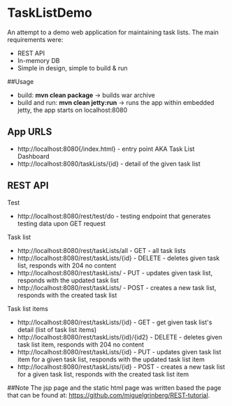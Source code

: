 # TaskListDemo

An attempt to a demo web application for maintaining task lists. The main requirements were:

* REST API
* In-memory DB
* Simple in design, simple to build & run

##Usage

* build: **mvn clean package**  -> builds war archive
* build and run: **mvn clean jetty:run**  -> runs the app within embedded jetty, the app starts on localhost:8080 

## App URLS 
* http://localhost:8080{/index.html} - entry point AKA Task List Dashboard
* http://localhost:8080/taskLists/{id} - detail of the given task list 
 
## REST API

Test 
* http://localhost:8080/rest/test/do - testing endpoint that generates testing data upon GET request

Task list
* http://localhost:8080/rest/taskLists/all - GET - all task lists
* http://localhost:8080/rest/taskLists/{id} - DELETE - deletes given task list, responds with 204 no content 
* http://localhost:8080/rest/taskLists/ - PUT - updates given task list, responds with the updated task list
* http://localhost:8080/rest/taskLists/ - POST - creates a new task list, responds with the created task list

Task list items
* http://localhost:8080/rest/taskLists/{id} - GET - get given task list's detail (list of task list items)
* http://localhost:8080/rest/taskLists/{id}/{id2} - DELETE - deletes given task list item, responds with 204 no content
* http://localhost:8080/rest/taskLists/{id} - PUT - updates given task list item for a given task list, responds with the updated task list item
* http://localhost:8080/rest/taskLists/{id} - POST - creates a new task list for a given task list, responds with the created task list item


##Note
The jsp page and the static html page was written based the page that can be found at: https://github.com/miguelgrinberg/REST-tutorial. 


